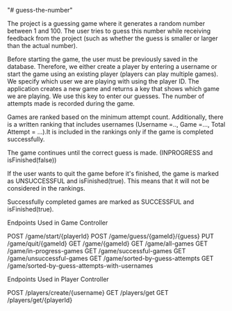 "# guess-the-number" 

The project is a guessing game where it generates a random number between 1 and 100. The user tries to guess this number while receiving feedback from the project (such as whether the guess is smaller or larger than the actual number).

Before starting the game, the user must be previously saved in the database. Therefore, we either create a player by entering a username or start the game using an existing player (players can play multiple games). We specify which user we are playing with using the player ID. The application creates a new game and returns a key that shows which game we are playing. We use this key to enter our guesses. The number of attempts made is recorded during the game.

Games are ranked based on the minimum attempt count. Additionally, there is a written ranking that includes usernames (Username =.., Game =..., Total Attempt = ...).It is included in the rankings only if the game is completed successfully.

The game continues until the correct guess is made. (INPROGRESS and isFinished(false))

If the user wants to quit the game before it's finished, the game is marked as UNSUCCESSFUL and isFinished(true). This means that it will not be considered in the rankings.

Successfully completed games are marked as SUCCESSFUL and isFinished(true).



Endpoints Used in Game Controller

POST /game/start/{playerId}
POST /game/guess/{gameId}/{guess}
PUT /game/quit/{gameId}
GET /game/{gameId}
GET /game/all-games
GET /game/in-progress-games
GET /game/successful-games
GET /game/unsuccessful-games
GET /game/sorted-by-guess-attempts
GET /game/sorted-by-guess-attempts-with-usernames

Endpoints Used in Player Controller

POST /players/create/{username}
GET /players/get
GET /players/get/{playerId}
